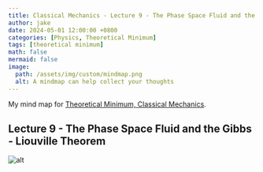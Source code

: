 ```yaml
---
title: Classical Mechanics - Lecture 9 - The Phase Space Fluid and the Gibbs - Liouville Theorem
author: jake
date: 2024-05-01 12:00:00 +0800
categories: [Physics, Theoretical Minimum]
tags: [theoretical minimum]
math: false
mermaid: false
image:
  path: /assets/img/custom/mindmap.png
  alt: A mindmap can help collect your thoughts
---
```

My mind map for [Theoretical Minimum, Classical Mechanics](https://theoreticalminimum.com/courses/classical-mechanics/2011/fall).

## Lecture 9 - The Phase Space Fluid and the Gibbs - Liouville Theorem
![alt](assets/img/custom/B1L9.png)
